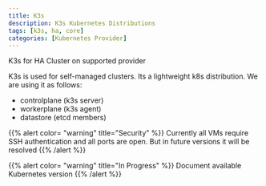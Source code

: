 ```yaml
---
title: K3s
description: K3s Kubernetes Distributions
tags: [k3s, ha, core]
categories: [Kubernetes Provider]
---
```


K3s for HA Cluster on supported provider

K3s is used for self-managed clusters. Its a lightweight k8s distribution.
We are using it as follows:
* controlplane (k3s server)
* workerplane (k3s agent)
* datastore (etcd members)

{{% alert color= "warning" title="Security" %}}
Currently all VMs require SSH authentication and all ports are open. But in future versions it will be resolved
{{% /alert %}}

{{% alert color= "warning" title="In Progress" %}}
Document available Kubernetes version
{{% /alert %}}
